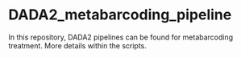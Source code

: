 # DADA2_metabarcoding_pipeline
In this repository, DADA2 pipelines can be found for metabarcoding treatment. More details within the scripts.
